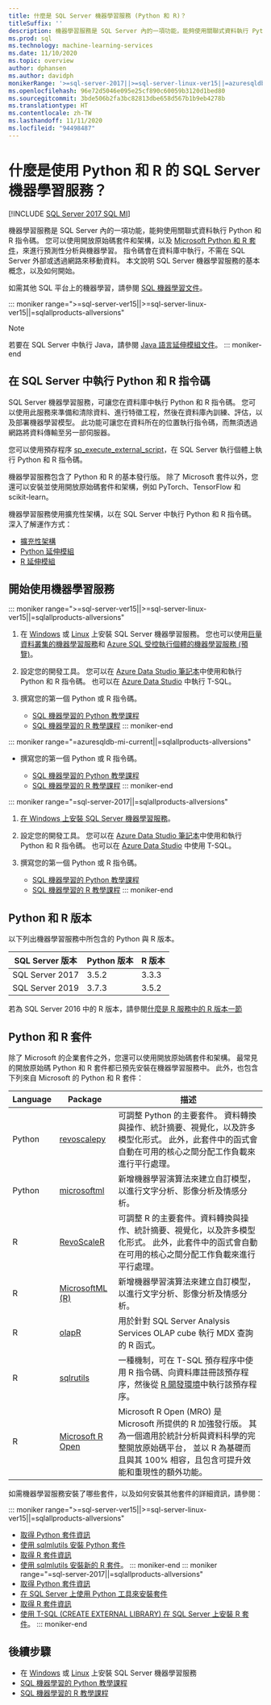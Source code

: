 ```yaml
---
title: 什麼是 SQL Server 機器學習服務 (Python 和 R)？
titleSuffix: ''
description: 機器學習服務是 SQL Server 內的一項功能，能夠使用關聯式資料執行 Python 和 R 指令碼。 您可以使用開放原始碼套件和架構，以及 Microsoft Python 和 R 套件，來進行預測性分析與機器學習。 指令碼會在資料庫中執行，不需在 SQL Server 外部或透過網路來移動資料。 本文說明 SQL Server 機器學習服務的基本概念，以及如何開始。
ms.prod: sql
ms.technology: machine-learning-services
ms.date: 11/10/2020
ms.topic: overview
author: dphansen
ms.author: davidph
monikerRange: '>=sql-server-2017||>=sql-server-linux-ver15||=azuresqldb-mi-current||=sqlallproducts-allversions'
ms.openlocfilehash: 96e72d5046e095e25cf890c60059b3120d1bed80
ms.sourcegitcommit: 3bde506b2fa3bc82813dbe658d567b1b9eb4278b
ms.translationtype: HT
ms.contentlocale: zh-TW
ms.lasthandoff: 11/11/2020
ms.locfileid: "94498487"
---
```

# <a name="what-is-sql-server-machine-learning-services-with-python-and-r"></a>什麼是使用 Python 和 R 的 SQL Server 機器學習服務？
[!INCLUDE [SQL Server 2017 SQL MI](../includes/applies-to-version/sqlserver2017-asdbmi.md)]

機器學習服務是 SQL Server 內的一項功能，能夠使用關聯式資料執行 Python 和 R 指令碼。 您可以使用開放原始碼套件和架構，以及 [Microsoft Python 和 R 套件](#packages)，來進行預測性分析與機器學習。 指令碼會在資料庫中執行，不需在 SQL Server 外部或透過網路來移動資料。 本文說明 SQL Server 機器學習服務的基本概念，以及如何開始。

如需其他 SQL 平台上的機器學習，請參閱 [SQL 機器學習文件](index.yml)。

::: moniker range=">=sql-server-ver15||>=sql-server-linux-ver15||=sqlallproducts-allversions"
> [!NOTE]
> 若要在 SQL Server 中執行 Java，請參閱 [Java 語言延伸模組文件](../language-extensions/java-overview.md)。
::: moniker-end

## <a name="execute-python-and-r-scripts-in-sql-server"></a>在 SQL Server 中執行 Python 和 R 指令碼

SQL Server 機器學習服務，可讓您在資料庫中執行 Python 和 R 指令碼。 您可以使用此服務來準備和清除資料、進行特徵工程，然後在資料庫內訓練、評估，以及部署機器學習模型。 此功能可讓您在資料所在的位置執行指令碼，而無須透過網路將資料傳輸至另一部伺服器。

您可以使用預存程序 [sp_execute_external_script](../relational-databases/system-stored-procedures/sp-execute-external-script-transact-sql.md)，在 SQL Server 執行個體上執行 Python 和 R 指令碼。

機器學習服務包含了 Python 和 R 的基本發行版。 除了 Microsoft 套件以外，您還可以安裝並使用開放原始碼套件和架構，例如 PyTorch、TensorFlow 和 scikit-learn。

機器學習服務使用擴充性架構，以在 SQL Server 中執行 Python 和 R 指令碼。 深入了解運作方式：

+ [擴充性架構](concepts/extensibility-framework.md)
+ [Python 延伸模組](concepts/extension-python.md)
+ [R 延伸模組](concepts/extension-r.md)

## <a name="get-started-with-machine-learning-services"></a>開始使用機器學習服務

::: moniker range=">=sql-server-ver15||>=sql-server-linux-ver15||=sqlallproducts-allversions"
1. 在 [Windows](install/sql-machine-learning-services-windows-install.md) 或 [Linux](../linux/sql-server-linux-setup-machine-learning.md?toc=/sql/machine-learning/toc.json) 上安裝 SQL Server 機器學習服務。 您也可以使用[巨量資料叢集的機器學習服務](../big-data-cluster/machine-learning-services.md)和 [Azure SQL 受控執行個體的機器學習服務 \(預覽\)](/azure/azure-sql/managed-instance/machine-learning-services-overview)。

1. 設定您的開發工具。 您可以在 [Azure Data Studio 筆記本](install/sql-machine-learning-azure-data-studio.md)中使用和執行 Python 和 R 指令碼。 也可以在 [Azure Data Studio](../azure-data-studio/what-is.md) 中執行 T-SQL。

1. 撰寫您的第一個 Python 或 R 指令碼。

   + [SQL 機器學習的 Python 教學課程](tutorials/python-tutorials.md)
   + [SQL 機器學習的 R 教學課程](tutorials/r-tutorials.md)
::: moniker-end

::: moniker range="=azuresqldb-mi-current||=sqlallproducts-allversions"
+ 撰寫您的第一個 Python 或 R 指令碼。

   + [SQL 機器學習的 Python 教學課程](tutorials/python-tutorials.md)
   + [SQL 機器學習的 R 教學課程](tutorials/r-tutorials.md)
::: moniker-end

::: moniker range="=sql-server-2017||=sqlallproducts-allversions"
1. [在 Windows 上安裝 SQL Server 機器學習服務](install/sql-machine-learning-services-windows-install.md)。

1. 設定您的開發工具。 您可以在 [Azure Data Studio 筆記本](install/sql-machine-learning-azure-data-studio.md)中使用和執行 Python 和 R 指令碼。 也可以在 [Azure Data Studio](../azure-data-studio/what-is.md) 中使用 T-SQL。

1. 撰寫您的第一個 Python 或 R 指令碼。

   + [SQL 機器學習的 Python 教學課程](tutorials/python-tutorials.md)
   + [SQL 機器學習的 R 教學課程](tutorials/r-tutorials.md)
::: moniker-end

<a name="versions"></a>

## <a name="python-and-r-versions"></a>Python 和 R 版本

以下列出機器學習服務中所包含的 Python 與 R 版本。

| SQL Server 版本 | Python 版本 | R 版本 |
|-|-|-|
| SQL Server 2017 | 3.5.2 | 3.3.3 |
| SQL Server 2019 | 3.7.3 | 3.5.2 |

若為 SQL Server 2016 中的 R 版本，請參閱[什麼是 R 服務中的 R 版本一節](r/sql-server-r-services.md?view=sql-server-2016&preserve-view=true#version)

<a name="packages"></a>

## <a name="python-and-r-packages"></a>Python 和 R 套件

除了 Microsoft 的企業套件之外，您還可以使用開放原始碼套件和架構。 最常見的開放原始碼 Python 和 R 套件都已預先安裝在機器學習服務中。 此外，也包含下列來自 Microsoft 的 Python 和 R 套件：

| Language | Package | 描述 |
|-|-|-|
| Python | [revoscalepy](python/ref-py-revoscalepy.md) | 可調整 Python 的主要套件。 資料轉換與操作、統計摘要、視覺化，以及許多模型化形式。 此外，此套件中的函式會自動在可用的核心之間分配工作負載來進行平行處理。 |
| Python | [microsoftml](python/ref-py-microsoftml.md) | 新增機器學習演算法來建立自訂模型，以進行文字分析、影像分析及情感分析。 | 
| R | [RevoScaleR](r/ref-r-revoscaler.md) | 可調整 R 的主要套件。資料轉換與操作、統計摘要、視覺化，以及許多模型化形式。 此外，此套件中的函式會自動在可用的核心之間分配工作負載來進行平行處理。 |
| R | [MicrosoftML (R)](r/ref-r-microsoftml.md) | 新增機器學習演算法來建立自訂模型，以進行文字分析、影像分析及情感分析。 |
| R | [olapR](r/ref-r-olapr.md) | 用於針對 SQL Server Analysis Services OLAP cube 執行 MDX 查詢的 R 函式。 |
| R | [sqlrutils](r/ref-r-sqlrutils.md) | 一種機制，可在 T-SQL 預存程序中使用 R 指令碼、向資料庫註冊該預存程序，然後從 [R 開發環境](r/set-up-a-data-science-client.md)中執行該預存程序。 |
| R | [Microsoft R Open](https://mran.microsoft.com/rro) | Microsoft R Open (MRO) 是 Microsoft 所提供的 R 加強發行版。 其為一個適用於統計分析與資料科學的完整開放原始碼平台， 並以 R 為基礎而且與其 100% 相容，且包含可提升效能和重現性的額外功能。 |

如需機器學習服務安裝了哪些套件，以及如何安裝其他套件的詳細資訊，請參閱：

::: moniker range=">=sql-server-ver15||>=sql-server-linux-ver15||=sqlallproducts-allversions"
+ [取得 Python 套件資訊](package-management/python-package-information.md)
+ [使用 sqlmlutils 安裝 Python 套件](package-management/install-additional-python-packages-on-sql-server.md)
+ [取得 R 套件資訊](package-management/r-package-information.md)
+ [使用 sqlmlutils 安裝新的 R 套件](package-management/install-additional-r-packages-on-sql-server.md)。
::: moniker-end
::: moniker range="=sql-server-2017||=sqlallproducts-allversions"
+ [取得 Python 套件資訊](package-management/python-package-information.md)
+ [在 SQL Server 上使用 Python 工具來安裝套件](package-management/install-python-packages-standard-tools.md)
+ [取得 R 套件資訊](package-management/r-package-information.md)
+ [使用 T-SQL (CREATE EXTERNAL LIBRARY) 在 SQL Server 上安裝 R 套件](package-management/install-r-packages-with-tsql.md)。
::: moniker-end

## <a name="next-steps"></a>後續步驟

+ 在 [Windows](install/sql-machine-learning-services-windows-install.md) 或 [Linux](../linux/sql-server-linux-setup-machine-learning.md?toc=/sql/machine-learning/toc.json) 上安裝 SQL Server 機器學習服務
+ [SQL 機器學習的 Python 教學課程](tutorials/python-tutorials.md)
+ [SQL 機器學習的 R 教學課程](tutorials/r-tutorials.md)
